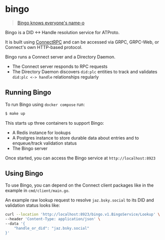 # bingo
> [Bingo knows everyone's name-o](https://youtu.be/y8OnoxKotPQ?si=TXmIfF6LEYcbwbc7&t=16)

Bingo is a DID <-> Handle resolution service for ATProto.

It is built using [ConnectRPC](https://connectrpc.com/) and can be accessed via GRPC, GRPC-Web, or Connect's own HTTP-based protocol.

Bingo runs a Connect server and a Directory Daemon.
- The Connect server responds to RPC requests
- The Directory Daemon discovers `did:plc` entities to track and validates `did:plc <-> handle` relationships regularly

## Running Bingo

To run Bingo using `docker compose` run:
```bash
$ make up
```

This starts up three containers to support Bingo:
- A Redis instance for lookups
- A Postgres instance to store durable data about entries and to enqueue/track validation status
- The Bingo server

Once started, you can access the Bingo service at `http://localhost:8923`

## Using Bingo

To use Bingo, you can depend on the Connect client packages like in the example in `cmd/client/main.go`.

An example raw lookup request to resolve `jaz.bsky.social` to its DID and validation status looks like:

```bash
curl --location 'http://localhost:8923/bingo.v1.BingoService/Lookup' \
--header 'Content-Type: application/json' \
--data '{
    "handle_or_did": "jaz.bsky.social"
}'
```
